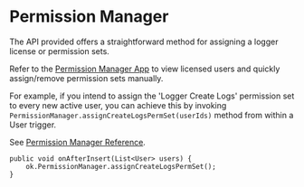 # Permission Manager

The API provided offers a straightforward method for assigning a logger license
or permission sets.

Refer to the [Permission Manager App](../ui/permission-manager.md) to view
licensed users and quickly assign/remove permission sets manually.

For example, if you intend to assign the 'Logger Create Logs' permission set to
every new active user, you can achieve this by invoking
`PermissionManager.assignCreateLogsPermSet(userIds)` method from within a User
trigger.

See [Permission Manager Reference](../reference/PermissionManager.md).

```apex
public void onAfterInsert(List<User> users) {
    ok.PermissionManager.assignCreateLogsPermSet();
}
```
